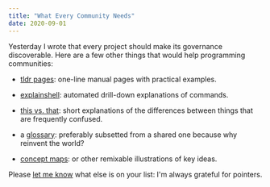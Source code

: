 ```yaml
---
title: "What Every Community Needs"
date: 2020-09-01
---
```


Yesterday I wrote that every project should make its governance discoverable.
Here are a few other things that would help programming communities:

-   [tldr pages](https://tldr.sh/): one-line manual pages with practical examples.

-   [explainshell](https://explainshell.com/): automated drill-down explanations of commands.

-   [this vs. that](https://thisthat.dev/): short explanations of the differences between things that are frequently confused.

-   a [glossary](https://glosario.carpentries.org/): preferably subsetted from a shared one because why reinvent the world?

-   [concept maps][concept-maps]: or other remixable illustrations of key ideas.

Please [let me know](mailto:gvwilson@third-bit.com) what else is on your list:
I'm always grateful for pointers.

[concept-maps]: @root/ideas/concept-maps/

